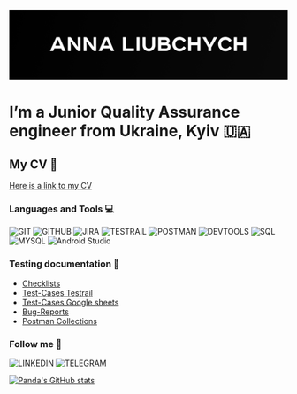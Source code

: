 [![Header](https://github.com/Pandaishere/Pandaishere/blob/main/assets/GitHub%20cover%20-%206.png)](https://www.linkedin.com/in/anna-liubchych-732a42241/)

# I’m a Junior Quality Assurance engineer from Ukraine, Kyiv 🇺🇦

## My CV 📃
[Here is a link to my CV](https://drive.google.com/file/d/12Kerd-42oGhQPKyTJ7dqM9wYML5Ffj0H/view?usp=share_link)

### Languages and Tools 💻
![GIT](https://img.shields.io/badge/-GIT-0d1c45?style=plastic&logo=Git&logoColor=00000)
![GITHUB](https://img.shields.io/badge/-GITHUB-0d1c45?style=plastic&logo=Github&logoColor=00000)
![JIRA](https://img.shields.io/badge/-JIRA-0d1c45?style=plastic&logo=Jira&logoColor=39f)
![TESTRAIL](https://img.shields.io/badge/-TESTRAIL-0d1c45?style=plastic&logo=Testrail&logoColor=39f)
![POSTMAN](https://img.shields.io/badge/-POSTMAN-0d1c45?style=plastic&logo=Postman&logoColor=f63)
![DEVTOOLS](https://img.shields.io/badge/-DEVTOOLS-0d1c45?style=plastic&logo=googlechrome&logoColor=3b85ff)
![SQL](https://img.shields.io/badge/-SQL-0d1c45?style=plastic&logo=sql&logoColor=e40c24)
![MYSQL](https://img.shields.io/badge/-MYSQL-0d1c45?style=plastic&logo=mysql&logoColor=e40c24)
![Android Studio](https://img.shields.io/badge/-ANDROIDSTUDIO-0d1c45?style=plastic&logo=androidstudio&logoColor=d8ecef)

### Testing documentation 📄
- [Checklists](https://drive.google.com/drive/folders/1qJflD7OOGgcuA4w38fnPIhDE9kqMiHH1?usp=sharing)
- [Test-Cases Testrail](https://github.com/Pandaishere/Test-Cases.git)
- [Test-Cases Google sheets](https://drive.google.com/drive/folders/1poTqK0SDkQALHcGX2qNWjnmEZUkgBTuz?usp=sharing)
- [Bug-Reports](https://drive.google.com/drive/folders/1H2MISr6xSjW3iG1AgbW-qD3Vz_oqlJum?usp=sharing)
- [Postman Collections](https://github.com/Pandaishere/Postman_Collection.git)



### Follow me 📲

[![LINKEDIN](https://img.shields.io/badge/-LINKEDIN-0d1c45?style=plastic&logo=Linkedin)](https://www.linkedin.com/in/anna-liubchych-🇺🇦-732a42241/)
[![TELEGRAM](https://img.shields.io/badge/-TELEGRAM-0d1c45?style=plastic&logo=Telegram)](https://t.me/ann_liubchych) 


[![Panda's GitHub stats](https://github-readme-stats.vercel.app/api?username=Pandaishere&show_icons=true&theme=tokyonight)](https://github.com/anuraghazra/github-readme-stats)



